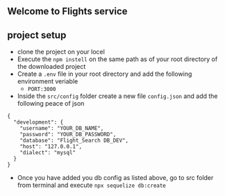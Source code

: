 
## Welcome to Flights service

## project setup
- clone the project on your locel
- Execute the `npm instell` on the same path as of your root directory of the downloaded project
- Create a `.env` file in your root directory and add the following environment veriable
   - `PORT:3000`
- Inside the `src/config` folder create a new file `config.json` and add the following peace of json

```
{
  "development": {
    "username": "YOUR_DB_NAME",
    "password": "YOUR_DB_PASSWORD",
    "database": "Flight_Search DB_DEV",
    "host": "127.0.0.1",
    "dialect": "mysql"
  }
}

```

- Once you have added you db config as listed above, go to src folder from terminal and execute `npx sequelize db:create`
```
